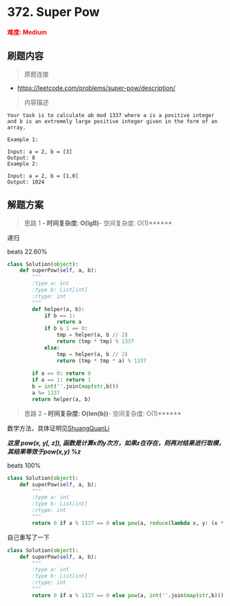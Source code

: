 # 372. Super Pow

**<font color=red>难度: Medium</font>**

## 刷题内容

> 原题连接

* https://leetcode.com/problems/super-pow/description/

> 内容描述

```
Your task is to calculate ab mod 1337 where a is a positive integer and b is an extremely large positive integer given in the form of an array.

Example 1:

Input: a = 2, b = [3]
Output: 8
Example 2:

Input: a = 2, b = [1,0]
Output: 1024
```

## 解题方案

> 思路 1
******- 时间复杂度: O(lgB)******- 空间复杂度: O(1)******

递归

beats 22.60%

```python
class Solution(object):
    def superPow(self, a, b):
        """
        :type a: int
        :type b: List[int]
        :rtype: int
        """
        def helper(a, b):
            if b == 1: 
                return a 
            if b & 1 == 0:
                tmp = helper(a, b // 2)
                return (tmp * tmp) % 1337
            else:
                tmp = helper(a, b // 2)
                return (tmp * tmp * a) % 1337
            
        if a == 0: return 0
        if a == 1: return 1
        b = int(''.join(map(str,b)))
        a %= 1337
        return helper(a, b) 
```


> 思路 2
******- 时间复杂度: O(len(b))******- 空间复杂度: O(1)******

数学方法，具体证明见[ShuangQuanLi](https://leetcode.com/problems/super-pow/discuss/84466/Math-solusion-based-on-Euler's-theorem-power-called-only-ONCE-C++Java1-line-Python)

***这里 pow(x, y[, z]), 函数是计算x的y次方，如果z在存在，则再对结果进行取模，其结果等效于pow(x,y) %z***

beats 100%

```python
class Solution(object):
    def superPow(self, a, b):
        """
        :type a: int
        :type b: List[int]
        :rtype: int
        """
        return 0 if a % 1337 == 0 else pow(a, reduce(lambda x, y: (x * 10 + y) % 1140, b) + 1140, 1337)
```

自己重写了一下

```python
class Solution(object):
    def superPow(self, a, b):
        """
        :type a: int
        :type b: List[int]
        :rtype: int
        """
        return 0 if a % 1337 == 0 else pow(a, int(''.join(map(str,b))) % 1140 + 1140) % 1337
```
